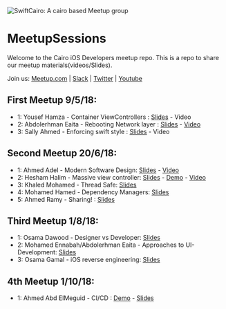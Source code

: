 ![SwiftCairo: A cairo based Meetup group](https://github.com/SwiftCairo/MeetupSessions/blob/master/logo.png)


# MeetupSessions
Welcome to the Cairo iOS Developers meetup repo. This is a repo to share our meetup materials(videos/Slides). 

Join us: [Meetup.com](https://www.meetup.com/Swift-Cairo-iOS-Developers-Meetup/) | 
[Slack](http://bit.ly/Swift-Cairo-Slack) 
| [Twitter](http://twitter.com/swiftcairo/) | [Youtube](https://www.youtube.com/channel/UC35fDS6vgZSdHol5WguMqEg?)
## First Meetup 9/5/18: 
- 1: Yousef Hamza - Container ViewControllers : [Slides](https://github.com/SwiftCairo/MeetupSessions/blob/master/1st%20Meetup-May%202018/Instabug-Meetup.key) - Video
- 2: Abdolerhman Eaita - Rebooting Network layer : [Slides](https://github.com/Yoloabdo/RebootingNetwork/blob/master/Rebooting%20Network.key) - [Video](https://www.youtube.com/watch?v=4SQnPJao40g&t=1028s)
- 3: Sally Ahmed - Enforcing swift style : [Slides](https://github.com/SwiftCairo/MeetupSessions/blob/master/1st%20Meetup-May%202018/how%20can%20i%20enforce%20swift%20style%20-%20Sally%20Ahmed.pdf) - Video


## Second Meetup 20/6/18: 
- 1: Ahmed Adel - Modern Software Design: [Slides](https://github.com/SwiftCairo/MeetupSessions/blob/master/2nd%20Meetup-Jun2018/Modern%20Software%20Design.pdf) - [Video](https://youtu.be/DrTPet0NVo4)
- 2: Hesham Halim - Massive view controller: [Slides](https://github.com/SwiftCairo/MeetupSessions/blob/master/2nd%20Meetup-Jun2018/Massive%20View%20Controller/Massive-View-Controller.pdf) - [Demo](https://github.com/SwiftCairo/MeetupSessions/tree/master/2nd%20Meetup-Jun2018/Massive%20View%20Controller/MVVMSample-master) - [Video](https://youtu.be/4MmhcvS7FHg)
- 3: Khaled Mohamed - Thread Safe: [Slides](https://github.com/SwiftCairo/MeetupSessions/blob/master/2nd%20Meetup-Jun2018/Threadsafe/Instabug_iOS.key)
- 4: Mohamed Hamed - Dependency Managers: [Slides](https://github.com/SwiftCairo/MeetupSessions/blob/master/2nd%20Meetup-Jun2018/Dependency%20Managers.pdf)
- 5: Ahmed Ramy - Sharing! : [Slides](https://github.com/SwiftCairo/MeetupSessions/blob/master/2nd%20Meetup-Jun2018/Blogging%20Session.key) 


## Third Meetup 1/8/18: 
- 1: Osama Dawood - Designer vs Developer: [Slides](https://github.com/SwiftCairo/MeetupSessions/tree/master/3rd%20Meetup-%20Aug2018/UI-Approaches)
- 2: Mohamed Ennabah/Abdolerhman Eaita - Approaches to UI-Development: [Slides](https://github.com/SwiftCairo/MeetupSessions/blob/master/3rd%20Meetup-%20Aug2018/Osama-Presentation.pdf)
- 3: Osama Gamal - iOS reverse engineering: [Slides](https://github.com/SwiftCairo/MeetupSessions/blob/master/3rd%20Meetup-%20Aug2018/iOSReverseEngineering1.2.pdf)


## 4th Meetup 1/10/18: 
- 1: Ahmed Abd ElMeguid - CI/CD : [Demo](https://github.com/SwiftCairo/MeetupSessions/tree/master/4th%20Meetup-%20Oct2018/CI-Meguid/Demo/travis-ci-pipeline-master) - [Slides](https://github.com/SwiftCairo/MeetupSessions/blob/master/4th%20Meetup-%20Oct2018/CI-Meguid/Slides/CI_CD%20on%20iOS.pdf)



